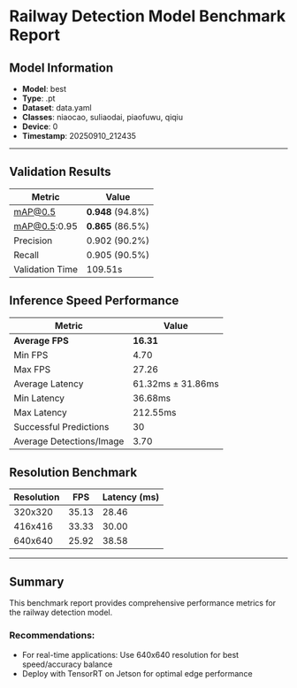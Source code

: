 # Railway Detection Model Benchmark Report

## Model Information
- **Model**: best
- **Type**: .pt
- **Dataset**: data.yaml
- **Classes**: niaocao, suliaodai, piaofuwu, qiqiu
- **Device**: 0
- **Timestamp**: 20250910_212435

---

## Validation Results


| Metric | Value |
|--------|-------|
| mAP@0.5 | **0.948** (94.8%) |
| mAP@0.5:0.95 | **0.865** (86.5%) |
| Precision | 0.902 (90.2%) |
| Recall | 0.905 (90.5%) |
| Validation Time | 109.51s |


## Inference Speed Performance

| Metric | Value |
|--------|-------|
| **Average FPS** | **16.31** |
| Min FPS | 4.70 |
| Max FPS | 27.26 |
| Average Latency | 61.32ms ± 31.86ms |
| Min Latency | 36.68ms |
| Max Latency | 212.55ms |
| Successful Predictions | 30 |
| Average Detections/Image | 3.70 |


## Resolution Benchmark

| Resolution | FPS | Latency (ms) |
|------------|-----|--------------|
| 320x320 | 35.13 | 28.46 |
| 416x416 | 33.33 | 30.00 |
| 640x640 | 25.92 | 38.58 |

---

## Summary

This benchmark report provides comprehensive performance metrics for the railway detection model.

### Recommendations:
- For real-time applications: Use 640x640 resolution for best speed/accuracy balance
- Deploy with TensorRT on Jetson for optimal edge performance

